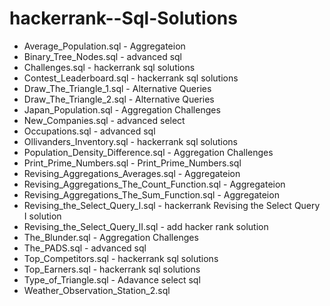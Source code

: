 # hackerrank--Sql-Solutions

* Average_Population.sql  - 	Aggregateion	
* Binary_Tree_Nodes.sql	 - 	advanced sql
* Challenges.sql	 - 	hackerrank sql solutions
* Contest_Leaderboard.sql	 - 	hackerrank sql solutions	
* Draw_The_Triangle_1.sql	 - 	Alternative Queries	
* Draw_The_Triangle_2.sql	 - 	Alternative Queries	
* Japan_Population.sql	 - 	Aggregation Challenges	
* New_Companies.sql	 - 	advanced select	
* Occupations.sql	 - 	advanced sql	
* Ollivanders_Inventory.sql	 - 	hackerrank sql solutions
* Population_Density_Difference.sql	 - 	Aggregation Challenges	
* Print_Prime_Numbers.sql	 - 	Print_Prime_Numbers.sql
* Revising_Aggregations_Averages.sql	 - 	Aggregateion	
* Revising_Aggregations_The_Count_Function.sql	 - 	Aggregateion	
* Revising_Aggregations_The_Sum_Function.sql	 - 	Aggregateion	
* Revising_the_Select_Query_I.sql	 - 	hackerrank Revising the Select Query I solution	
* Revising_the_Select_Query_II.sql	 - 	add hacker rank solution	
* The_Blunder.sql	 - 	Aggregation Challenges	
* The_PADS.sql	 - 	advanced sql	
* Top_Competitors.sql	 - 	hackerrank sql solutions	
* Top_Earners.sql	 - 	hackerrank sql solutions
* Type_of_Triangle.sql	 - 	Adavance select sql
* Weather_Observation_Station_2.sql
